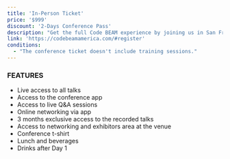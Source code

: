 ```yaml
---
title: 'In-Person Ticket'
price: '$999'
discount: '2-Days Conference Pass'
description: "Get the full Code BEAM experience by joining us in San Francisco!"
link: 'https://codebeamamerica.com/#register'
conditions:
  - "The conference ticket doesn't include training sessions."
---
```


### FEATURES

- Live access to all talks
- Access to the conference app
- Access to live Q&A sessions
- Online networking via app
- 3 months exclusive access to the recorded talks
- Access to networking and exhibitors area at the venue
- Conference t-shirt
- Lunch and beverages
- Drinks after Day 1

